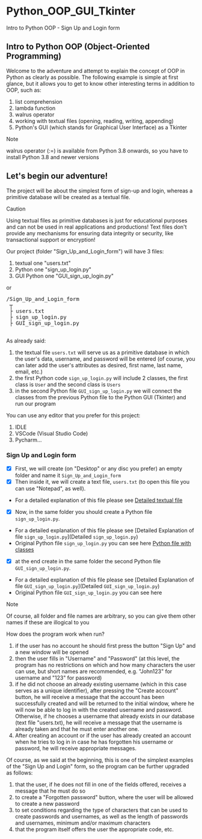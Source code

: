 # Python_OOP_GUI_Tkinter
Intro to Python OOP - Sign Up and Login form

## Intro to Python OOP (**O**bject-**O**riented **P**rogramming)

Welcome to the adventure and attempt to explain the concept of OOP in Python as clearly as possible.
The following example is simple at first glance, but it allows you to get to know other interesting terms in addition to OOP, such as:

1. list comprehension 
2. lambda function
3. walrus operator 
4. working with textual files (opening, reading, writing, appending)
5. Python's GUI (which stands for Graphical User Interface) as a Tkinter

> [!NOTE]
> walrus operator (:=) is available from Python 3.8 onwards, so you have to install Python 3.8 and newer versions


## Let's begin our adventure!

The project will be about the simplest form of sign-up and login, whereas a primitive database will be created as a textual file.

> [!CAUTION]
> Using textual files as primitive databases is just for educational purposes and can not be used in real applications and productions!
> Text files don't provide any mechanisms for ensuring data integrity or security, like transactional support or encryption!

Our project (folder "Sign_Up_and_Login_form") will have 3 files:

1. textual one "users.txt"
2. Python one "sign_up_login.py"
3. GUI Python one "GUI_sign_up_login.py"

or

<pre>/Sign_Up_and_Login_form  
 ┬  
 ├ users.txt 
 ├ sign_up_login.py 
 ├ GUI_sign_up_login.py
 </pre>


As already said:
1. the textual file `users.txt` will serve us as a primitive database in which the user's data, username, and password will be entered (of course, you can later add the user's attributes as desired, first name, last name, email, etc.)
2. the first Python code `sign_up_login.py` will include 2 classes, the first class is `User` and the second class is `Users`
3. in the second Python file `GUI_sign_up_login.py` we will connect the classes from the previous Python file to the Python GUI (Tkinter) and run our program

You can use any editor that you prefer for this project:
1. IDLE
2. VSCode (Visual Studio Code)
3. Pycharm...


### Sign Up and Login form
 

- [x] First, we will create (on "Desktop" or any disc you prefer) an empty folder and name it `Sign_Up_and_Login_form`
- [x] Then inside it, we will create a text file, `users.txt` (to open this file you can use "Notepad", as well). 
- For a detailed explanation of this file please see [Detailed textual file](About_textual_file.md)
- [x] Now, in the same folder you should create a Python file `sign_up_login.py`. 
- For a detailed explanation of this file please see [Detailed Explanation of file `sign_up_login.py`](Detailed `sign_up_login.py`)
- Original Python file `sign_up_login.py` you can see here [Python file with classes](Python_file_with_classes.md)
- [x] at the end create in the same folder the second Python file `GUI_sign_up_login.py`. 
- For a detailed explanation of this file please see [Detailed Explanation of file `GUI_sign_up_login.py`](Detailed `GUI_sign_up_login.py`)
- Original Python file `GUI_sign_up_login.py` you can see here [](`GUI_sign_up_login.py`)

> [!NOTE]
> Of course, all folder and file names are arbitrary, so you can give them other names if these are illogical to you
  
How does the program work when run?

1. if the user has no account he should first press the button "Sign Up" and a new window will be opened
2. then the user fills in "Username" and "Password" (at this level, the program has no restrictions on which and how many characters the user can use, but short names are recommended, e.g. "John123" for username and "123" for password)
3. if he did not choose an already existing username (which in this case serves as a unique identifier), after pressing the "Create account" button, he will receive a message that the account has been successfully created and will be returned to the initial window, where he will now be able to log in with the created username and password. Otherwise, if he chooses a username that already exists in our database (text file "users.txt), he will receive a message that the username is already taken and that he must enter another one.
4. After creating an account or if the user has already created an account when he tries to log in in case he has forgotten his username or password, he will receive appropriate messages.

Of course, as we said at the beginning, this is one of the simplest examples of the "Sign Up and Login" form, so the program can be further upgraded as follows:
1. that the user, if he does not fill in one of the fields offered, receives a message that he must do so
2. to create a "Forgotten password" button, where the user will be allowed to create a new password
3. to set conditions regarding the type of characters that can be used to create passwords and usernames, as well as the length of passwords and usernames, minimum and/or maximum characters
4. that the program itself offers the user the appropriate code, etc.
